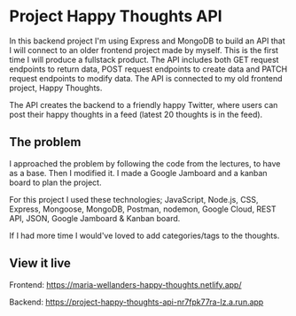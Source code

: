 # Project Happy Thoughts API

In this backend project I'm using Express and MongoDB to build an API that I will connect to an older frontend project made by myself. This is the first time I will produce a fullstack product. The API includes both GET request endpoints to return data, POST request endpoints to create data and PATCH request endpoints to modify data. The API is connected to my old frontend project, Happy Thoughts.

The API creates the backend to a friendly happy Twitter, where users can post their happy thoughts in a feed (latest 20 thoughts is in the feed).

## The problem

I approached the problem by following the code from the lectures, to have as a base. Then I modified it. I made a Google Jamboard and a kanban board to plan the project.

For this project I used these technologies; JavaScript, Node.js, CSS, Express, Mongoose, MongoDB, Postman, nodemon, Google Cloud, REST API, JSON, Google Jamboard & Kanban board.

If I had more time I would've loved to add categories/tags to the thoughts.

## View it live

Frontend:
https://maria-wellanders-happy-thoughts.netlify.app/

Backend:
https://project-happy-thoughts-api-nr7fpk77ra-lz.a.run.app